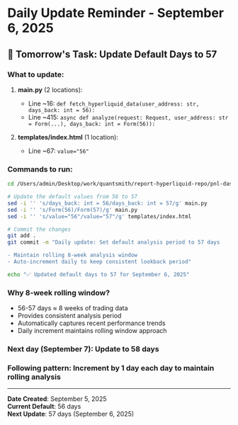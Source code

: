 # Daily Update Reminder - September 6, 2025

## 📅 Tomorrow's Task: Update Default Days to 57

### What to update:
1. **main.py** (2 locations):
   - Line ~16: `def fetch_hyperliquid_data(user_address: str, days_back: int = 56):`
   - Line ~415: `async def analyze(request: Request, user_address: str = Form(...), days_back: int = Form(56)):`

2. **templates/index.html** (1 location):
   - Line ~67: `value="56"` 

### Commands to run:
```bash
cd /Users/admin/Desktop/work/quantsmith/report-hyperliquid-repo/pnl-dashboard

# Update the default values from 56 to 57
sed -i '' 's/days_back: int = 56/days_back: int = 57/g' main.py
sed -i '' 's/Form(56)/Form(57)/g' main.py
sed -i '' 's/value="56"/value="57"/g' templates/index.html

# Commit the changes
git add .
git commit -m "Daily update: Set default analysis period to 57 days

- Maintain rolling 8-week analysis window
- Auto-increment daily to keep consistent lookback period"

echo "✅ Updated default days to 57 for September 6, 2025"
```

### Why 8-week rolling window?
- 56-57 days ≈ 8 weeks of trading data
- Provides consistent analysis period
- Automatically captures recent performance trends
- Daily increment maintains rolling window approach

### Next day (September 7): Update to 58 days
### Following pattern: Increment by 1 day each day to maintain rolling analysis

---
**Date Created**: September 5, 2025  
**Current Default**: 56 days  
**Next Update**: 57 days (September 6, 2025)